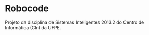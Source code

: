 Robocode
========

Projeto da disciplina de Sistemas Inteligentes 2013.2 do Centro de Informática (CIn)  da UFPE.
